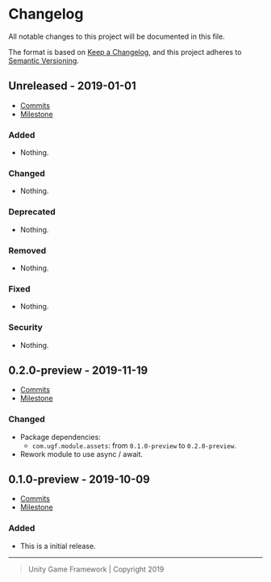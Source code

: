 # Changelog
All notable changes to this project will be documented in this file.

The format is based on [Keep a Changelog](https://keepachangelog.com/en/1.0.0/),
and this project adheres to [Semantic Versioning](https://semver.org/spec/v2.0.0.html).

## Unreleased - 2019-01-01
- [Commits](https://github.com/unity-game-framework/ugf-module-descriptions/compare/0.0.0...0.0.0)
- [Milestone](https://github.com/unity-game-framework/ugf-module-descriptions/milestone/0?closed=1)

### Added
- Nothing.

### Changed
- Nothing.

### Deprecated
- Nothing.

### Removed
- Nothing.

### Fixed
- Nothing.

### Security
- Nothing.

## 0.2.0-preview - 2019-11-19
- [Commits](https://github.com/unity-game-framework/ugf-module-descriptions/compare/0.1.0-preview...0.2.0-preview)
- [Milestone](https://github.com/unity-game-framework/ugf-module-descriptions/milestone/2?closed=1)

### Changed
- Package dependencies:
    - `com.ugf.module.assets`: from `0.1.0-preview` to `0.2.0-preview`.
- Rework module to use async / await.

## 0.1.0-preview - 2019-10-09
- [Commits](https://github.com/unity-game-framework/ugf-module-descriptions/compare/7c38a7f...0.1.0-preview)
- [Milestone](https://github.com/unity-game-framework/ugf-module-descriptions/milestone/1?closed=1)

### Added
- This is a initial release.

---
> Unity Game Framework | Copyright 2019
